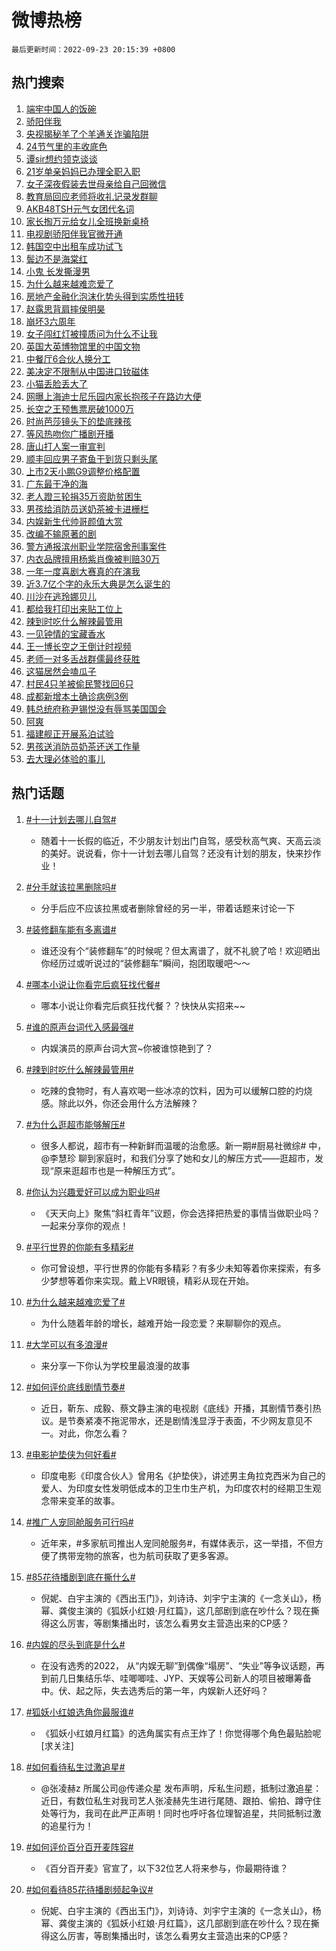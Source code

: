 # 微博热榜

`最后更新时间：2022-09-23 20:15:39 +0800`

## 热门搜索

1. [端牢中国人的饭碗](https://m.weibo.cn/search?containerid=100103type%3D1%26t%3D10%26q%3D%23%E7%AB%AF%E7%89%A2%E4%B8%AD%E5%9B%BD%E4%BA%BA%E7%9A%84%E9%A5%AD%E7%A2%97%23&stream_entry_id=51&isnewpage=1&extparam=seat%3D1%26filter_type%3Drealtimehot%26cate%3D10103%26dgr%3D0%26c_type%3D51%26pos%3D0%26display_time%3D1663935336%26pre_seqid%3D166393533676904173301&luicode=10000011&lfid=106003type%253D25%2526t%253D3%2526disable_hot%253D1%2526filter_type%253Drealtimehot)
1. [骄阳伴我](https://m.weibo.cn/search?containerid=100103type%3D1%26t%3D10%26q%3D%23%E9%AA%84%E9%98%B3%E4%BC%B4%E6%88%91%23&stream_entry_id=31&isnewpage=1&extparam=seat%3D1%26filter_type%3Drealtimehot%26cate%3D0%26dgr%3D0%26q%3D%2523%25E9%25AA%2584%25E9%2598%25B3%25E4%25BC%25B4%25E6%2588%2591%2523%26band_rank%3D1%26pos%3D0%26realpos%3D1%26flag%3D1%26lcate%3D5001%26c_type%3D31%26display_time%3D1663935336%26pre_seqid%3D166393533676904173301&luicode=10000011&lfid=106003type%253D25%2526t%253D3%2526disable_hot%253D1%2526filter_type%253Drealtimehot)
1. [央视揭秘羊了个羊通关诈骗陷阱](https://m.weibo.cn/search?containerid=100103type%3D1%26t%3D10%26q%3D%23%E5%A4%AE%E8%A7%86%E6%8F%AD%E7%A7%98%E7%BE%8A%E4%BA%86%E4%B8%AA%E7%BE%8A%E9%80%9A%E5%85%B3%E8%AF%88%E9%AA%97%E9%99%B7%E9%98%B1%23&stream_entry_id=31&isnewpage=1&extparam=seat%3D1%26filter_type%3Drealtimehot%26cate%3D0%26dgr%3D0%26q%3D%2523%25E5%25A4%25AE%25E8%25A7%2586%25E6%258F%25AD%25E7%25A7%2598%25E7%25BE%258A%25E4%25BA%2586%25E4%25B8%25AA%25E7%25BE%258A%25E9%2580%259A%25E5%2585%25B3%25E8%25AF%2588%25E9%25AA%2597%25E9%2599%25B7%25E9%2598%25B1%2523%26band_rank%3D2%26pos%3D1%26realpos%3D2%26flag%3D2%26lcate%3D5001%26c_type%3D31%26display_time%3D1663935336%26pre_seqid%3D166393533676904173301&luicode=10000011&lfid=106003type%253D25%2526t%253D3%2526disable_hot%253D1%2526filter_type%253Drealtimehot)
1. [24节气里的丰收底色](https://m.weibo.cn/search?containerid=100103type%3D1%26t%3D10%26q%3D%2324%E8%8A%82%E6%B0%94%E9%87%8C%E7%9A%84%E4%B8%B0%E6%94%B6%E5%BA%95%E8%89%B2%23&stream_entry_id=31&isnewpage=1&extparam=seat%3D1%26filter_type%3Drealtimehot%26cate%3D0%26dgr%3D0%26q%3D%252324%25E8%258A%2582%25E6%25B0%2594%25E9%2587%258C%25E7%259A%2584%25E4%25B8%25B0%25E6%2594%25B6%25E5%25BA%2595%25E8%2589%25B2%2523%26band_rank%3D3%26pos%3D2%26realpos%3D3%26flag%3D0%26lcate%3D5001%26c_type%3D31%26display_time%3D1663935336%26pre_seqid%3D166393533676904173301&luicode=10000011&lfid=106003type%253D25%2526t%253D3%2526disable_hot%253D1%2526filter_type%253Drealtimehot)
1. [谭sir想约领克谈谈](https://m.weibo.cn/search?containerid=100103type%3D1%26t%3D10%26q%3D%23%E8%B0%ADsir%E6%83%B3%E7%BA%A6%E9%A2%86%E5%85%8B%E8%B0%88%E8%B0%88%23&stream_entry_id=31&isnewpage=1&extparam=seat%3D1%26filter_type%3Drealtimehot%26cate%3D0%26dgr%3D0%26q%3D%2523%25E8%25B0%25ADsir%25E6%2583%25B3%25E7%25BA%25A6%25E9%25A2%2586%25E5%2585%258B%25E8%25B0%2588%25E8%25B0%2588%2523%26band_rank%3D4%26pos%3D3%26topic_ad%3D1%26lcate%3D5001%26c_type%3D31%26adid%3D166199%26display_time%3D1663935336%26pre_seqid%3D166393533676904173301&luicode=10000011&lfid=106003type%253D25%2526t%253D3%2526disable_hot%253D1%2526filter_type%253Drealtimehot)
1. [21岁单亲妈妈已办理全职入职](https://m.weibo.cn/search?containerid=100103type%3D1%26t%3D10%26q%3D%2321%E5%B2%81%E5%8D%95%E4%BA%B2%E5%A6%88%E5%A6%88%E5%B7%B2%E5%8A%9E%E7%90%86%E5%85%A8%E8%81%8C%E5%85%A5%E8%81%8C%23&stream_entry_id=31&isnewpage=1&extparam=seat%3D1%26filter_type%3Drealtimehot%26cate%3D0%26dgr%3D0%26q%3D%252321%25E5%25B2%2581%25E5%258D%2595%25E4%25BA%25B2%25E5%25A6%2588%25E5%25A6%2588%25E5%25B7%25B2%25E5%258A%259E%25E7%2590%2586%25E5%2585%25A8%25E8%2581%258C%25E5%2585%25A5%25E8%2581%258C%2523%26band_rank%3D4%26pos%3D4%26realpos%3D4%26flag%3D0%26lcate%3D5001%26c_type%3D31%26display_time%3D1663935336%26pre_seqid%3D166393533676904173301&luicode=10000011&lfid=106003type%253D25%2526t%253D3%2526disable_hot%253D1%2526filter_type%253Drealtimehot)
1. [女子深夜假装去世母亲给自己回微信](https://m.weibo.cn/search?containerid=100103type%3D1%26t%3D10%26q%3D%23%E5%A5%B3%E5%AD%90%E6%B7%B1%E5%A4%9C%E5%81%87%E8%A3%85%E5%8E%BB%E4%B8%96%E6%AF%8D%E4%BA%B2%E7%BB%99%E8%87%AA%E5%B7%B1%E5%9B%9E%E5%BE%AE%E4%BF%A1%23&stream_entry_id=31&isnewpage=1&extparam=seat%3D1%26filter_type%3Drealtimehot%26cate%3D0%26dgr%3D0%26q%3D%2523%25E5%25A5%25B3%25E5%25AD%2590%25E6%25B7%25B1%25E5%25A4%259C%25E5%2581%2587%25E8%25A3%2585%25E5%258E%25BB%25E4%25B8%2596%25E6%25AF%258D%25E4%25BA%25B2%25E7%25BB%2599%25E8%2587%25AA%25E5%25B7%25B1%25E5%259B%259E%25E5%25BE%25AE%25E4%25BF%25A1%2523%26band_rank%3D5%26pos%3D5%26realpos%3D5%26flag%3D2%26lcate%3D5001%26c_type%3D31%26display_time%3D1663935336%26pre_seqid%3D166393533676904173301&luicode=10000011&lfid=106003type%253D25%2526t%253D3%2526disable_hot%253D1%2526filter_type%253Drealtimehot)
1. [教育局回应老师将收礼记录发群聊](https://m.weibo.cn/search?containerid=100103type%3D1%26t%3D10%26q%3D%23%E6%95%99%E8%82%B2%E5%B1%80%E5%9B%9E%E5%BA%94%E8%80%81%E5%B8%88%E5%B0%86%E6%94%B6%E7%A4%BC%E8%AE%B0%E5%BD%95%E5%8F%91%E7%BE%A4%E8%81%8A%23&stream_entry_id=31&isnewpage=1&extparam=seat%3D1%26filter_type%3Drealtimehot%26cate%3D0%26dgr%3D0%26q%3D%2523%25E6%2595%2599%25E8%2582%25B2%25E5%25B1%2580%25E5%259B%259E%25E5%25BA%2594%25E8%2580%2581%25E5%25B8%2588%25E5%25B0%2586%25E6%2594%25B6%25E7%25A4%25BC%25E8%25AE%25B0%25E5%25BD%2595%25E5%258F%2591%25E7%25BE%25A4%25E8%2581%258A%2523%26band_rank%3D6%26pos%3D6%26realpos%3D6%26flag%3D0%26lcate%3D5001%26c_type%3D31%26display_time%3D1663935336%26pre_seqid%3D166393533676904173301&luicode=10000011&lfid=106003type%253D25%2526t%253D3%2526disable_hot%253D1%2526filter_type%253Drealtimehot)
1. [AKB48TSH元气女团代名词](https://m.weibo.cn/search?containerid=100103type%3D1%26t%3D10%26q%3D%23AKB48TSH%E5%85%83%E6%B0%94%E5%A5%B3%E5%9B%A2%E4%BB%A3%E5%90%8D%E8%AF%8D%23&stream_entry_id=31&isnewpage=1&extparam=seat%3D1%26filter_type%3Drealtimehot%26cate%3D0%26dgr%3D0%26q%3D%2523AKB48TSH%25E5%2585%2583%25E6%25B0%2594%25E5%25A5%25B3%25E5%259B%25A2%25E4%25BB%25A3%25E5%2590%258D%25E8%25AF%258D%2523%26band_rank%3D7%26pos%3D7%26lcate%3D5001%26c_type%3D31%26adid%3D166527%26display_time%3D1663935336%26pre_seqid%3D166393533676904173301&luicode=10000011&lfid=106003type%253D25%2526t%253D3%2526disable_hot%253D1%2526filter_type%253Drealtimehot)
1. [家长掏万元给女儿全班换新桌椅](https://m.weibo.cn/search?containerid=100103type%3D1%26t%3D10%26q%3D%23%E5%AE%B6%E9%95%BF%E6%8E%8F%E4%B8%87%E5%85%83%E7%BB%99%E5%A5%B3%E5%84%BF%E5%85%A8%E7%8F%AD%E6%8D%A2%E6%96%B0%E6%A1%8C%E6%A4%85%23&stream_entry_id=31&isnewpage=1&extparam=seat%3D1%26filter_type%3Drealtimehot%26cate%3D0%26dgr%3D0%26q%3D%2523%25E5%25AE%25B6%25E9%2595%25BF%25E6%258E%258F%25E4%25B8%2587%25E5%2585%2583%25E7%25BB%2599%25E5%25A5%25B3%25E5%2584%25BF%25E5%2585%25A8%25E7%258F%25AD%25E6%258D%25A2%25E6%2596%25B0%25E6%25A1%258C%25E6%25A4%2585%2523%26band_rank%3D7%26pos%3D8%26realpos%3D7%26flag%3D1%26lcate%3D5001%26c_type%3D31%26display_time%3D1663935336%26pre_seqid%3D166393533676904173301&luicode=10000011&lfid=106003type%253D25%2526t%253D3%2526disable_hot%253D1%2526filter_type%253Drealtimehot)
1. [电视剧骄阳伴我官微开通](https://m.weibo.cn/search?containerid=100103type%3D1%26t%3D10%26q%3D%23%E7%94%B5%E8%A7%86%E5%89%A7%E9%AA%84%E9%98%B3%E4%BC%B4%E6%88%91%E5%AE%98%E5%BE%AE%E5%BC%80%E9%80%9A%23&stream_entry_id=31&isnewpage=1&extparam=seat%3D1%26filter_type%3Drealtimehot%26cate%3D0%26dgr%3D0%26q%3D%2523%25E7%2594%25B5%25E8%25A7%2586%25E5%2589%25A7%25E9%25AA%2584%25E9%2598%25B3%25E4%25BC%25B4%25E6%2588%2591%25E5%25AE%2598%25E5%25BE%25AE%25E5%25BC%2580%25E9%2580%259A%2523%26band_rank%3D8%26pos%3D9%26realpos%3D8%26flag%3D1%26lcate%3D5001%26c_type%3D31%26display_time%3D1663935336%26pre_seqid%3D166393533676904173301&luicode=10000011&lfid=106003type%253D25%2526t%253D3%2526disable_hot%253D1%2526filter_type%253Drealtimehot)
1. [韩国空中出租车成功试飞](https://m.weibo.cn/search?containerid=100103type%3D1%26t%3D10%26q%3D%23%E9%9F%A9%E5%9B%BD%E7%A9%BA%E4%B8%AD%E5%87%BA%E7%A7%9F%E8%BD%A6%E6%88%90%E5%8A%9F%E8%AF%95%E9%A3%9E%23&stream_entry_id=31&isnewpage=1&extparam=seat%3D1%26filter_type%3Drealtimehot%26cate%3D0%26dgr%3D0%26q%3D%2523%25E9%259F%25A9%25E5%259B%25BD%25E7%25A9%25BA%25E4%25B8%25AD%25E5%2587%25BA%25E7%25A7%259F%25E8%25BD%25A6%25E6%2588%2590%25E5%258A%259F%25E8%25AF%2595%25E9%25A3%259E%2523%26band_rank%3D9%26pos%3D10%26realpos%3D9%26flag%3D1%26lcate%3D5001%26c_type%3D31%26display_time%3D1663935336%26pre_seqid%3D166393533676904173301&luicode=10000011&lfid=106003type%253D25%2526t%253D3%2526disable_hot%253D1%2526filter_type%253Drealtimehot)
1. [鬓边不是海棠红](https://m.weibo.cn/search?containerid=100103type%3D1%26t%3D10%26q%3D%23%E9%AC%93%E8%BE%B9%E4%B8%8D%E6%98%AF%E6%B5%B7%E6%A3%A0%E7%BA%A2%23&stream_entry_id=31&isnewpage=1&extparam=seat%3D1%26filter_type%3Drealtimehot%26cate%3D0%26dgr%3D0%26q%3D%2523%25E9%25AC%2593%25E8%25BE%25B9%25E4%25B8%258D%25E6%2598%25AF%25E6%25B5%25B7%25E6%25A3%25A0%25E7%25BA%25A2%2523%26band_rank%3D10%26pos%3D11%26realpos%3D10%26flag%3D0%26lcate%3D5001%26c_type%3D31%26display_time%3D1663935336%26pre_seqid%3D166393533676904173301&luicode=10000011&lfid=106003type%253D25%2526t%253D3%2526disable_hot%253D1%2526filter_type%253Drealtimehot)
1. [小鬼 长发撕漫男](https://m.weibo.cn/search?containerid=100103type%3D1%26t%3D10%26q%3D%E5%B0%8F%E9%AC%BC+%E9%95%BF%E5%8F%91%E6%92%95%E6%BC%AB%E7%94%B7&stream_entry_id=31&isnewpage=1&extparam=seat%3D1%26filter_type%3Drealtimehot%26cate%3D0%26dgr%3D0%26q%3D%25E5%25B0%258F%25E9%25AC%25BC%2520%25E9%2595%25BF%25E5%258F%2591%25E6%2592%2595%25E6%25BC%25AB%25E7%2594%25B7%26band_rank%3D11%26pos%3D12%26realpos%3D11%26flag%3D1%26lcate%3D5001%26c_type%3D31%26display_time%3D1663935336%26pre_seqid%3D166393533676904173301&luicode=10000011&lfid=106003type%253D25%2526t%253D3%2526disable_hot%253D1%2526filter_type%253Drealtimehot)
1. [为什么越来越难恋爱了](https://m.weibo.cn/search?containerid=100103type%3D1%26t%3D10%26q%3D%23%E4%B8%BA%E4%BB%80%E4%B9%88%E8%B6%8A%E6%9D%A5%E8%B6%8A%E9%9A%BE%E6%81%8B%E7%88%B1%E4%BA%86%23&stream_entry_id=31&isnewpage=1&extparam=seat%3D1%26filter_type%3Drealtimehot%26cate%3D0%26dgr%3D0%26q%3D%2523%25E4%25B8%25BA%25E4%25BB%2580%25E4%25B9%2588%25E8%25B6%258A%25E6%259D%25A5%25E8%25B6%258A%25E9%259A%25BE%25E6%2581%258B%25E7%2588%25B1%25E4%25BA%2586%2523%26band_rank%3D12%26pos%3D13%26realpos%3D12%26flag%3D1%26lcate%3D5001%26c_type%3D31%26display_time%3D1663935336%26pre_seqid%3D166393533676904173301&luicode=10000011&lfid=106003type%253D25%2526t%253D3%2526disable_hot%253D1%2526filter_type%253Drealtimehot)
1. [房地产金融化泡沫化势头得到实质性扭转](https://m.weibo.cn/search?containerid=100103type%3D1%26t%3D10%26q%3D%23%E6%88%BF%E5%9C%B0%E4%BA%A7%E9%87%91%E8%9E%8D%E5%8C%96%E6%B3%A1%E6%B2%AB%E5%8C%96%E5%8A%BF%E5%A4%B4%E5%BE%97%E5%88%B0%E5%AE%9E%E8%B4%A8%E6%80%A7%E6%89%AD%E8%BD%AC%23&stream_entry_id=31&isnewpage=1&extparam=seat%3D1%26filter_type%3Drealtimehot%26cate%3D0%26dgr%3D0%26q%3D%2523%25E6%2588%25BF%25E5%259C%25B0%25E4%25BA%25A7%25E9%2587%2591%25E8%259E%258D%25E5%258C%2596%25E6%25B3%25A1%25E6%25B2%25AB%25E5%258C%2596%25E5%258A%25BF%25E5%25A4%25B4%25E5%25BE%2597%25E5%2588%25B0%25E5%25AE%259E%25E8%25B4%25A8%25E6%2580%25A7%25E6%2589%25AD%25E8%25BD%25AC%2523%26band_rank%3D13%26pos%3D14%26realpos%3D13%26flag%3D1%26lcate%3D5001%26c_type%3D31%26display_time%3D1663935336%26pre_seqid%3D166393533676904173301&luicode=10000011&lfid=106003type%253D25%2526t%253D3%2526disable_hot%253D1%2526filter_type%253Drealtimehot)
1. [赵露思背肩摔侯明昊](https://m.weibo.cn/search?containerid=100103type%3D1%26t%3D10%26q%3D%23%E8%B5%B5%E9%9C%B2%E6%80%9D%E8%83%8C%E8%82%A9%E6%91%94%E4%BE%AF%E6%98%8E%E6%98%8A%23&stream_entry_id=31&isnewpage=1&extparam=seat%3D1%26filter_type%3Drealtimehot%26cate%3D0%26dgr%3D0%26q%3D%2523%25E8%25B5%25B5%25E9%259C%25B2%25E6%2580%259D%25E8%2583%258C%25E8%2582%25A9%25E6%2591%2594%25E4%25BE%25AF%25E6%2598%258E%25E6%2598%258A%2523%26band_rank%3D14%26pos%3D15%26realpos%3D14%26flag%3D1%26lcate%3D5001%26c_type%3D31%26display_time%3D1663935336%26pre_seqid%3D166393533676904173301&luicode=10000011&lfid=106003type%253D25%2526t%253D3%2526disable_hot%253D1%2526filter_type%253Drealtimehot)
1. [崩坏3六周年](https://m.weibo.cn/search?containerid=100103type%3D1%26t%3D10%26q%3D%23%E5%B4%A9%E5%9D%8F3%E5%85%AD%E5%91%A8%E5%B9%B4%23&stream_entry_id=31&isnewpage=1&extparam=seat%3D1%26filter_type%3Drealtimehot%26cate%3D0%26dgr%3D0%26q%3D%2523%25E5%25B4%25A9%25E5%259D%258F3%25E5%2585%25AD%25E5%2591%25A8%25E5%25B9%25B4%2523%26band_rank%3D15%26pos%3D16%26realpos%3D15%26flag%3D0%26lcate%3D5001%26c_type%3D31%26adid%3D166252%26display_time%3D1663935336%26pre_seqid%3D166393533676904173301&luicode=10000011&lfid=106003type%253D25%2526t%253D3%2526disable_hot%253D1%2526filter_type%253Drealtimehot)
1. [女子闯红灯被撞质问为什么不让我](https://m.weibo.cn/search?containerid=100103type%3D1%26t%3D10%26q%3D%23%E5%A5%B3%E5%AD%90%E9%97%AF%E7%BA%A2%E7%81%AF%E8%A2%AB%E6%92%9E%E8%B4%A8%E9%97%AE%E4%B8%BA%E4%BB%80%E4%B9%88%E4%B8%8D%E8%AE%A9%E6%88%91%23&stream_entry_id=31&isnewpage=1&extparam=seat%3D1%26filter_type%3Drealtimehot%26cate%3D0%26dgr%3D0%26q%3D%2523%25E5%25A5%25B3%25E5%25AD%2590%25E9%2597%25AF%25E7%25BA%25A2%25E7%2581%25AF%25E8%25A2%25AB%25E6%2592%259E%25E8%25B4%25A8%25E9%2597%25AE%25E4%25B8%25BA%25E4%25BB%2580%25E4%25B9%2588%25E4%25B8%258D%25E8%25AE%25A9%25E6%2588%2591%2523%26band_rank%3D16%26pos%3D17%26realpos%3D16%26flag%3D0%26lcate%3D5001%26c_type%3D31%26display_time%3D1663935336%26pre_seqid%3D166393533676904173301&luicode=10000011&lfid=106003type%253D25%2526t%253D3%2526disable_hot%253D1%2526filter_type%253Drealtimehot)
1. [英国大英博物馆里的中国文物](https://m.weibo.cn/search?containerid=100103type%3D1%26t%3D10%26q%3D%23%E8%8B%B1%E5%9B%BD%E5%A4%A7%E8%8B%B1%E5%8D%9A%E7%89%A9%E9%A6%86%E9%87%8C%E7%9A%84%E4%B8%AD%E5%9B%BD%E6%96%87%E7%89%A9%23&stream_entry_id=31&isnewpage=1&extparam=seat%3D1%26filter_type%3Drealtimehot%26cate%3D0%26dgr%3D0%26q%3D%2523%25E8%258B%25B1%25E5%259B%25BD%25E5%25A4%25A7%25E8%258B%25B1%25E5%258D%259A%25E7%2589%25A9%25E9%25A6%2586%25E9%2587%258C%25E7%259A%2584%25E4%25B8%25AD%25E5%259B%25BD%25E6%2596%2587%25E7%2589%25A9%2523%26band_rank%3D17%26pos%3D18%26realpos%3D17%26flag%3D0%26lcate%3D5001%26c_type%3D31%26display_time%3D1663935336%26pre_seqid%3D166393533676904173301&luicode=10000011&lfid=106003type%253D25%2526t%253D3%2526disable_hot%253D1%2526filter_type%253Drealtimehot)
1. [中餐厅6合伙人换分工](https://m.weibo.cn/search?containerid=100103type%3D1%26t%3D10%26q%3D%23%E4%B8%AD%E9%A4%90%E5%8E%856%E5%90%88%E4%BC%99%E4%BA%BA%E6%8D%A2%E5%88%86%E5%B7%A5%23&stream_entry_id=31&isnewpage=1&extparam=seat%3D1%26filter_type%3Drealtimehot%26cate%3D0%26dgr%3D0%26q%3D%2523%25E4%25B8%25AD%25E9%25A4%2590%25E5%258E%25856%25E5%2590%2588%25E4%25BC%2599%25E4%25BA%25BA%25E6%258D%25A2%25E5%2588%2586%25E5%25B7%25A5%2523%26band_rank%3D18%26pos%3D19%26realpos%3D18%26flag%3D1%26lcate%3D5001%26c_type%3D31%26display_time%3D1663935336%26pre_seqid%3D166393533676904173301&luicode=10000011&lfid=106003type%253D25%2526t%253D3%2526disable_hot%253D1%2526filter_type%253Drealtimehot)
1. [美决定不限制从中国进口钕磁体](https://m.weibo.cn/search?containerid=100103type%3D1%26t%3D10%26q%3D%23%E7%BE%8E%E5%86%B3%E5%AE%9A%E4%B8%8D%E9%99%90%E5%88%B6%E4%BB%8E%E4%B8%AD%E5%9B%BD%E8%BF%9B%E5%8F%A3%E9%92%95%E7%A3%81%E4%BD%93%23&stream_entry_id=31&isnewpage=1&extparam=seat%3D1%26filter_type%3Drealtimehot%26cate%3D0%26dgr%3D0%26q%3D%2523%25E7%25BE%258E%25E5%2586%25B3%25E5%25AE%259A%25E4%25B8%258D%25E9%2599%2590%25E5%2588%25B6%25E4%25BB%258E%25E4%25B8%25AD%25E5%259B%25BD%25E8%25BF%259B%25E5%258F%25A3%25E9%2592%2595%25E7%25A3%2581%25E4%25BD%2593%2523%26band_rank%3D19%26pos%3D20%26realpos%3D19%26flag%3D0%26lcate%3D5001%26c_type%3D31%26display_time%3D1663935336%26pre_seqid%3D166393533676904173301&luicode=10000011&lfid=106003type%253D25%2526t%253D3%2526disable_hot%253D1%2526filter_type%253Drealtimehot)
1. [小猫丢脸丢大了](https://m.weibo.cn/search?containerid=100103type%3D1%26t%3D10%26q%3D%23%E5%B0%8F%E7%8C%AB%E4%B8%A2%E8%84%B8%E4%B8%A2%E5%A4%A7%E4%BA%86%23&stream_entry_id=31&isnewpage=1&extparam=seat%3D1%26filter_type%3Drealtimehot%26cate%3D0%26dgr%3D0%26q%3D%2523%25E5%25B0%258F%25E7%258C%25AB%25E4%25B8%25A2%25E8%2584%25B8%25E4%25B8%25A2%25E5%25A4%25A7%25E4%25BA%2586%2523%26band_rank%3D20%26pos%3D21%26realpos%3D20%26flag%3D0%26lcate%3D5001%26c_type%3D31%26display_time%3D1663935336%26pre_seqid%3D166393533676904173301&luicode=10000011&lfid=106003type%253D25%2526t%253D3%2526disable_hot%253D1%2526filter_type%253Drealtimehot)
1. [网曝上海迪士尼乐园内家长抱孩子在路边大便](https://m.weibo.cn/search?containerid=100103type%3D1%26t%3D10%26q%3D%23%E7%BD%91%E6%9B%9D%E4%B8%8A%E6%B5%B7%E8%BF%AA%E5%A3%AB%E5%B0%BC%E4%B9%90%E5%9B%AD%E5%86%85%E5%AE%B6%E9%95%BF%E6%8A%B1%E5%AD%A9%E5%AD%90%E5%9C%A8%E8%B7%AF%E8%BE%B9%E5%A4%A7%E4%BE%BF%23&stream_entry_id=31&isnewpage=1&extparam=seat%3D1%26filter_type%3Drealtimehot%26cate%3D0%26dgr%3D0%26q%3D%2523%25E7%25BD%2591%25E6%259B%259D%25E4%25B8%258A%25E6%25B5%25B7%25E8%25BF%25AA%25E5%25A3%25AB%25E5%25B0%25BC%25E4%25B9%2590%25E5%259B%25AD%25E5%2586%2585%25E5%25AE%25B6%25E9%2595%25BF%25E6%258A%25B1%25E5%25AD%25A9%25E5%25AD%2590%25E5%259C%25A8%25E8%25B7%25AF%25E8%25BE%25B9%25E5%25A4%25A7%25E4%25BE%25BF%2523%26band_rank%3D21%26pos%3D22%26realpos%3D21%26flag%3D1%26lcate%3D5001%26c_type%3D31%26display_time%3D1663935336%26pre_seqid%3D166393533676904173301&luicode=10000011&lfid=106003type%253D25%2526t%253D3%2526disable_hot%253D1%2526filter_type%253Drealtimehot)
1. [长空之王预售票房破1000万](https://m.weibo.cn/search?containerid=100103type%3D1%26t%3D10%26q%3D%23%E9%95%BF%E7%A9%BA%E4%B9%8B%E7%8E%8B%E9%A2%84%E5%94%AE%E7%A5%A8%E6%88%BF%E7%A0%B41000%E4%B8%87%23&stream_entry_id=31&isnewpage=1&extparam=seat%3D1%26filter_type%3Drealtimehot%26cate%3D0%26dgr%3D0%26q%3D%2523%25E9%2595%25BF%25E7%25A9%25BA%25E4%25B9%258B%25E7%258E%258B%25E9%25A2%2584%25E5%2594%25AE%25E7%25A5%25A8%25E6%2588%25BF%25E7%25A0%25B41000%25E4%25B8%2587%2523%26band_rank%3D22%26pos%3D23%26realpos%3D22%26flag%3D1%26lcate%3D5001%26c_type%3D31%26display_time%3D1663935336%26pre_seqid%3D166393533676904173301&luicode=10000011&lfid=106003type%253D25%2526t%253D3%2526disable_hot%253D1%2526filter_type%253Drealtimehot)
1. [时尚芭莎镜头下的垫底辣孩](https://m.weibo.cn/search?containerid=100103type%3D1%26t%3D10%26q%3D%23%E6%97%B6%E5%B0%9A%E8%8A%AD%E8%8E%8E%E9%95%9C%E5%A4%B4%E4%B8%8B%E7%9A%84%E5%9E%AB%E5%BA%95%E8%BE%A3%E5%AD%A9%23&stream_entry_id=31&isnewpage=1&extparam=seat%3D1%26filter_type%3Drealtimehot%26cate%3D0%26dgr%3D0%26q%3D%2523%25E6%2597%25B6%25E5%25B0%259A%25E8%258A%25AD%25E8%258E%258E%25E9%2595%259C%25E5%25A4%25B4%25E4%25B8%258B%25E7%259A%2584%25E5%259E%25AB%25E5%25BA%2595%25E8%25BE%25A3%25E5%25AD%25A9%2523%26band_rank%3D23%26pos%3D24%26realpos%3D23%26flag%3D1%26lcate%3D5001%26c_type%3D31%26display_time%3D1663935336%26pre_seqid%3D166393533676904173301&luicode=10000011&lfid=106003type%253D25%2526t%253D3%2526disable_hot%253D1%2526filter_type%253Drealtimehot)
1. [等风热吻你广播剧开播](https://m.weibo.cn/search?containerid=100103type%3D1%26t%3D10%26q%3D%23%E7%AD%89%E9%A3%8E%E7%83%AD%E5%90%BB%E4%BD%A0%E5%B9%BF%E6%92%AD%E5%89%A7%E5%BC%80%E6%92%AD%23&stream_entry_id=31&isnewpage=1&extparam=seat%3D1%26filter_type%3Drealtimehot%26cate%3D0%26dgr%3D0%26q%3D%2523%25E7%25AD%2589%25E9%25A3%258E%25E7%2583%25AD%25E5%2590%25BB%25E4%25BD%25A0%25E5%25B9%25BF%25E6%2592%25AD%25E5%2589%25A7%25E5%25BC%2580%25E6%2592%25AD%2523%26band_rank%3D24%26pos%3D25%26realpos%3D24%26flag%3D0%26lcate%3D5001%26c_type%3D31%26display_time%3D1663935336%26pre_seqid%3D166393533676904173301&luicode=10000011&lfid=106003type%253D25%2526t%253D3%2526disable_hot%253D1%2526filter_type%253Drealtimehot)
1. [唐山打人案一审宣判](https://m.weibo.cn/search?containerid=100103type%3D1%26t%3D10%26q%3D%23%E5%94%90%E5%B1%B1%E6%89%93%E4%BA%BA%E6%A1%88%E4%B8%80%E5%AE%A1%E5%AE%A3%E5%88%A4%23&stream_entry_id=31&isnewpage=1&extparam=seat%3D1%26filter_type%3Drealtimehot%26cate%3D0%26dgr%3D0%26q%3D%2523%25E5%2594%2590%25E5%25B1%25B1%25E6%2589%2593%25E4%25BA%25BA%25E6%25A1%2588%25E4%25B8%2580%25E5%25AE%25A1%25E5%25AE%25A3%25E5%2588%25A4%2523%26band_rank%3D25%26pos%3D26%26realpos%3D25%26flag%3D2%26lcate%3D5001%26c_type%3D31%26display_time%3D1663935336%26pre_seqid%3D166393533676904173301&luicode=10000011&lfid=106003type%253D25%2526t%253D3%2526disable_hot%253D1%2526filter_type%253Drealtimehot)
1. [顺丰回应男子寄鱼干到货只剩头尾](https://m.weibo.cn/search?containerid=100103type%3D1%26t%3D10%26q%3D%23%E9%A1%BA%E4%B8%B0%E5%9B%9E%E5%BA%94%E7%94%B7%E5%AD%90%E5%AF%84%E9%B1%BC%E5%B9%B2%E5%88%B0%E8%B4%A7%E5%8F%AA%E5%89%A9%E5%A4%B4%E5%B0%BE%23&stream_entry_id=31&isnewpage=1&extparam=seat%3D1%26filter_type%3Drealtimehot%26cate%3D0%26dgr%3D0%26q%3D%2523%25E9%25A1%25BA%25E4%25B8%25B0%25E5%259B%259E%25E5%25BA%2594%25E7%2594%25B7%25E5%25AD%2590%25E5%25AF%2584%25E9%25B1%25BC%25E5%25B9%25B2%25E5%2588%25B0%25E8%25B4%25A7%25E5%258F%25AA%25E5%2589%25A9%25E5%25A4%25B4%25E5%25B0%25BE%2523%26band_rank%3D26%26pos%3D27%26realpos%3D26%26flag%3D0%26lcate%3D5001%26c_type%3D31%26display_time%3D1663935336%26pre_seqid%3D166393533676904173301&luicode=10000011&lfid=106003type%253D25%2526t%253D3%2526disable_hot%253D1%2526filter_type%253Drealtimehot)
1. [上市2天小鹏G9调整价格配置](https://m.weibo.cn/search?containerid=100103type%3D1%26t%3D10%26q%3D%23%E4%B8%8A%E5%B8%822%E5%A4%A9%E5%B0%8F%E9%B9%8FG9%E8%B0%83%E6%95%B4%E4%BB%B7%E6%A0%BC%E9%85%8D%E7%BD%AE%23&stream_entry_id=31&isnewpage=1&extparam=seat%3D1%26filter_type%3Drealtimehot%26cate%3D0%26dgr%3D0%26q%3D%2523%25E4%25B8%258A%25E5%25B8%25822%25E5%25A4%25A9%25E5%25B0%258F%25E9%25B9%258FG9%25E8%25B0%2583%25E6%2595%25B4%25E4%25BB%25B7%25E6%25A0%25BC%25E9%2585%258D%25E7%25BD%25AE%2523%26band_rank%3D27%26pos%3D28%26realpos%3D27%26flag%3D0%26lcate%3D5001%26c_type%3D31%26display_time%3D1663935336%26pre_seqid%3D166393533676904173301&luicode=10000011&lfid=106003type%253D25%2526t%253D3%2526disable_hot%253D1%2526filter_type%253Drealtimehot)
1. [广东最干净的海](https://m.weibo.cn/search?containerid=100103type%3D1%26t%3D10%26q%3D%23%E5%B9%BF%E4%B8%9C%E6%9C%80%E5%B9%B2%E5%87%80%E7%9A%84%E6%B5%B7%23&stream_entry_id=31&isnewpage=1&extparam=seat%3D1%26filter_type%3Drealtimehot%26cate%3D0%26dgr%3D0%26q%3D%2523%25E5%25B9%25BF%25E4%25B8%259C%25E6%259C%2580%25E5%25B9%25B2%25E5%2587%2580%25E7%259A%2584%25E6%25B5%25B7%2523%26band_rank%3D28%26pos%3D29%26realpos%3D28%26flag%3D0%26lcate%3D5001%26c_type%3D31%26display_time%3D1663935336%26pre_seqid%3D166393533676904173301&luicode=10000011&lfid=106003type%253D25%2526t%253D3%2526disable_hot%253D1%2526filter_type%253Drealtimehot)
1. [老人蹬三轮捐35万资助贫困生](https://m.weibo.cn/search?containerid=100103type%3D1%26t%3D10%26q%3D%23%E8%80%81%E4%BA%BA%E8%B9%AC%E4%B8%89%E8%BD%AE%E6%8D%9035%E4%B8%87%E8%B5%84%E5%8A%A9%E8%B4%AB%E5%9B%B0%E7%94%9F%23&stream_entry_id=31&isnewpage=1&extparam=seat%3D1%26filter_type%3Drealtimehot%26cate%3D0%26dgr%3D0%26q%3D%2523%25E8%2580%2581%25E4%25BA%25BA%25E8%25B9%25AC%25E4%25B8%2589%25E8%25BD%25AE%25E6%258D%259035%25E4%25B8%2587%25E8%25B5%2584%25E5%258A%25A9%25E8%25B4%25AB%25E5%259B%25B0%25E7%2594%259F%2523%26band_rank%3D29%26pos%3D30%26realpos%3D29%26flag%3D1%26lcate%3D5001%26c_type%3D31%26display_time%3D1663935336%26pre_seqid%3D166393533676904173301&luicode=10000011&lfid=106003type%253D25%2526t%253D3%2526disable_hot%253D1%2526filter_type%253Drealtimehot)
1. [男孩给消防员送奶茶被卡进栅栏](https://m.weibo.cn/search?containerid=100103type%3D1%26t%3D10%26q%3D%23%E7%94%B7%E5%AD%A9%E7%BB%99%E6%B6%88%E9%98%B2%E5%91%98%E9%80%81%E5%A5%B6%E8%8C%B6%E8%A2%AB%E5%8D%A1%E8%BF%9B%E6%A0%85%E6%A0%8F%23&stream_entry_id=31&isnewpage=1&extparam=seat%3D1%26filter_type%3Drealtimehot%26cate%3D0%26dgr%3D0%26q%3D%2523%25E7%2594%25B7%25E5%25AD%25A9%25E7%25BB%2599%25E6%25B6%2588%25E9%2598%25B2%25E5%2591%2598%25E9%2580%2581%25E5%25A5%25B6%25E8%258C%25B6%25E8%25A2%25AB%25E5%258D%25A1%25E8%25BF%259B%25E6%25A0%2585%25E6%25A0%258F%2523%26band_rank%3D30%26pos%3D31%26realpos%3D30%26flag%3D0%26lcate%3D5001%26c_type%3D31%26display_time%3D1663935336%26pre_seqid%3D166393533676904173301&luicode=10000011&lfid=106003type%253D25%2526t%253D3%2526disable_hot%253D1%2526filter_type%253Drealtimehot)
1. [内娱新生代帅哥颜值大赏](https://m.weibo.cn/search?containerid=100103type%3D1%26t%3D10%26q%3D%23%E5%86%85%E5%A8%B1%E6%96%B0%E7%94%9F%E4%BB%A3%E5%B8%85%E5%93%A5%E9%A2%9C%E5%80%BC%E5%A4%A7%E8%B5%8F%23&stream_entry_id=31&isnewpage=1&extparam=seat%3D1%26filter_type%3Drealtimehot%26cate%3D0%26dgr%3D0%26q%3D%2523%25E5%2586%2585%25E5%25A8%25B1%25E6%2596%25B0%25E7%2594%259F%25E4%25BB%25A3%25E5%25B8%2585%25E5%2593%25A5%25E9%25A2%259C%25E5%2580%25BC%25E5%25A4%25A7%25E8%25B5%258F%2523%26band_rank%3D31%26pos%3D32%26realpos%3D31%26flag%3D1%26lcate%3D5001%26c_type%3D31%26display_time%3D1663935336%26pre_seqid%3D166393533676904173301&luicode=10000011&lfid=106003type%253D25%2526t%253D3%2526disable_hot%253D1%2526filter_type%253Drealtimehot)
1. [改编不输原著的剧](https://m.weibo.cn/search?containerid=100103type%3D1%26t%3D10%26q%3D%23%E6%94%B9%E7%BC%96%E4%B8%8D%E8%BE%93%E5%8E%9F%E8%91%97%E7%9A%84%E5%89%A7%23&stream_entry_id=31&isnewpage=1&extparam=seat%3D1%26filter_type%3Drealtimehot%26cate%3D0%26dgr%3D0%26q%3D%2523%25E6%2594%25B9%25E7%25BC%2596%25E4%25B8%258D%25E8%25BE%2593%25E5%258E%259F%25E8%2591%2597%25E7%259A%2584%25E5%2589%25A7%2523%26band_rank%3D32%26pos%3D33%26realpos%3D32%26flag%3D0%26lcate%3D5001%26c_type%3D31%26display_time%3D1663935336%26pre_seqid%3D166393533676904173301&luicode=10000011&lfid=106003type%253D25%2526t%253D3%2526disable_hot%253D1%2526filter_type%253Drealtimehot)
1. [警方通报滨州职业学院宿舍刑事案件](https://m.weibo.cn/search?containerid=100103type%3D1%26t%3D10%26q%3D%23%E8%AD%A6%E6%96%B9%E9%80%9A%E6%8A%A5%E6%BB%A8%E5%B7%9E%E8%81%8C%E4%B8%9A%E5%AD%A6%E9%99%A2%E5%AE%BF%E8%88%8D%E5%88%91%E4%BA%8B%E6%A1%88%E4%BB%B6%23&stream_entry_id=31&isnewpage=1&extparam=seat%3D1%26filter_type%3Drealtimehot%26cate%3D0%26dgr%3D0%26q%3D%2523%25E8%25AD%25A6%25E6%2596%25B9%25E9%2580%259A%25E6%258A%25A5%25E6%25BB%25A8%25E5%25B7%259E%25E8%2581%258C%25E4%25B8%259A%25E5%25AD%25A6%25E9%2599%25A2%25E5%25AE%25BF%25E8%2588%258D%25E5%2588%2591%25E4%25BA%258B%25E6%25A1%2588%25E4%25BB%25B6%2523%26band_rank%3D33%26pos%3D34%26realpos%3D33%26flag%3D0%26lcate%3D5001%26c_type%3D31%26display_time%3D1663935336%26pre_seqid%3D166393533676904173301&luicode=10000011&lfid=106003type%253D25%2526t%253D3%2526disable_hot%253D1%2526filter_type%253Drealtimehot)
1. [内衣品牌擅用杨紫肖像被判赔30万](https://m.weibo.cn/search?containerid=100103type%3D1%26t%3D10%26q%3D%23%E5%86%85%E8%A1%A3%E5%93%81%E7%89%8C%E6%93%85%E7%94%A8%E6%9D%A8%E7%B4%AB%E8%82%96%E5%83%8F%E8%A2%AB%E5%88%A4%E8%B5%9430%E4%B8%87%23&stream_entry_id=31&isnewpage=1&extparam=seat%3D1%26filter_type%3Drealtimehot%26cate%3D0%26dgr%3D0%26q%3D%2523%25E5%2586%2585%25E8%25A1%25A3%25E5%2593%2581%25E7%2589%258C%25E6%2593%2585%25E7%2594%25A8%25E6%259D%25A8%25E7%25B4%25AB%25E8%2582%2596%25E5%2583%258F%25E8%25A2%25AB%25E5%2588%25A4%25E8%25B5%259430%25E4%25B8%2587%2523%26band_rank%3D34%26pos%3D35%26realpos%3D34%26flag%3D1%26lcate%3D5001%26c_type%3D31%26display_time%3D1663935336%26pre_seqid%3D166393533676904173301&luicode=10000011&lfid=106003type%253D25%2526t%253D3%2526disable_hot%253D1%2526filter_type%253Drealtimehot)
1. [一年一度喜剧大赛真的在演我](https://m.weibo.cn/search?containerid=100103type%3D1%26t%3D10%26q%3D%23%E4%B8%80%E5%B9%B4%E4%B8%80%E5%BA%A6%E5%96%9C%E5%89%A7%E5%A4%A7%E8%B5%9B%E7%9C%9F%E7%9A%84%E5%9C%A8%E6%BC%94%E6%88%91%23&stream_entry_id=31&isnewpage=1&extparam=seat%3D1%26filter_type%3Drealtimehot%26cate%3D0%26dgr%3D0%26q%3D%2523%25E4%25B8%2580%25E5%25B9%25B4%25E4%25B8%2580%25E5%25BA%25A6%25E5%2596%259C%25E5%2589%25A7%25E5%25A4%25A7%25E8%25B5%259B%25E7%259C%259F%25E7%259A%2584%25E5%259C%25A8%25E6%25BC%2594%25E6%2588%2591%2523%26band_rank%3D35%26pos%3D36%26realpos%3D35%26flag%3D1%26lcate%3D5001%26c_type%3D31%26display_time%3D1663935336%26pre_seqid%3D166393533676904173301&luicode=10000011&lfid=106003type%253D25%2526t%253D3%2526disable_hot%253D1%2526filter_type%253Drealtimehot)
1. [近3.7亿个字的永乐大典是怎么诞生的](https://m.weibo.cn/search?containerid=100103type%3D1%26t%3D10%26q%3D%23%E8%BF%913.7%E4%BA%BF%E4%B8%AA%E5%AD%97%E7%9A%84%E6%B0%B8%E4%B9%90%E5%A4%A7%E5%85%B8%E6%98%AF%E6%80%8E%E4%B9%88%E8%AF%9E%E7%94%9F%E7%9A%84%23&stream_entry_id=31&isnewpage=1&extparam=seat%3D1%26filter_type%3Drealtimehot%26cate%3D0%26dgr%3D0%26q%3D%2523%25E8%25BF%25913.7%25E4%25BA%25BF%25E4%25B8%25AA%25E5%25AD%2597%25E7%259A%2584%25E6%25B0%25B8%25E4%25B9%2590%25E5%25A4%25A7%25E5%2585%25B8%25E6%2598%25AF%25E6%2580%258E%25E4%25B9%2588%25E8%25AF%259E%25E7%2594%259F%25E7%259A%2584%2523%26band_rank%3D36%26pos%3D37%26realpos%3D36%26flag%3D0%26lcate%3D5001%26c_type%3D31%26display_time%3D1663935336%26pre_seqid%3D166393533676904173301&luicode=10000011&lfid=106003type%253D25%2526t%253D3%2526disable_hot%253D1%2526filter_type%253Drealtimehot)
1. [川沙在逃玲娜贝儿](https://m.weibo.cn/search?containerid=100103type%3D1%26t%3D10%26q%3D%23%E5%B7%9D%E6%B2%99%E5%9C%A8%E9%80%83%E7%8E%B2%E5%A8%9C%E8%B4%9D%E5%84%BF%23&stream_entry_id=31&isnewpage=1&extparam=seat%3D1%26filter_type%3Drealtimehot%26cate%3D0%26dgr%3D0%26q%3D%2523%25E5%25B7%259D%25E6%25B2%2599%25E5%259C%25A8%25E9%2580%2583%25E7%258E%25B2%25E5%25A8%259C%25E8%25B4%259D%25E5%2584%25BF%2523%26band_rank%3D37%26pos%3D38%26realpos%3D37%26flag%3D0%26lcate%3D5001%26c_type%3D31%26display_time%3D1663935336%26pre_seqid%3D166393533676904173301&luicode=10000011&lfid=106003type%253D25%2526t%253D3%2526disable_hot%253D1%2526filter_type%253Drealtimehot)
1. [都给我打印出来贴工位上](https://m.weibo.cn/search?containerid=100103type%3D1%26t%3D10%26q%3D%23%E9%83%BD%E7%BB%99%E6%88%91%E6%89%93%E5%8D%B0%E5%87%BA%E6%9D%A5%E8%B4%B4%E5%B7%A5%E4%BD%8D%E4%B8%8A%23&stream_entry_id=31&isnewpage=1&extparam=seat%3D1%26filter_type%3Drealtimehot%26cate%3D0%26dgr%3D0%26q%3D%2523%25E9%2583%25BD%25E7%25BB%2599%25E6%2588%2591%25E6%2589%2593%25E5%258D%25B0%25E5%2587%25BA%25E6%259D%25A5%25E8%25B4%25B4%25E5%25B7%25A5%25E4%25BD%258D%25E4%25B8%258A%2523%26band_rank%3D38%26pos%3D39%26realpos%3D38%26flag%3D1%26lcate%3D5001%26c_type%3D31%26display_time%3D1663935336%26pre_seqid%3D166393533676904173301&luicode=10000011&lfid=106003type%253D25%2526t%253D3%2526disable_hot%253D1%2526filter_type%253Drealtimehot)
1. [辣到时吃什么解辣最管用](https://m.weibo.cn/search?containerid=100103type%3D1%26t%3D10%26q%3D%23%E8%BE%A3%E5%88%B0%E6%97%B6%E5%90%83%E4%BB%80%E4%B9%88%E8%A7%A3%E8%BE%A3%E6%9C%80%E7%AE%A1%E7%94%A8%23&stream_entry_id=31&isnewpage=1&extparam=seat%3D1%26filter_type%3Drealtimehot%26cate%3D0%26dgr%3D0%26q%3D%2523%25E8%25BE%25A3%25E5%2588%25B0%25E6%2597%25B6%25E5%2590%2583%25E4%25BB%2580%25E4%25B9%2588%25E8%25A7%25A3%25E8%25BE%25A3%25E6%259C%2580%25E7%25AE%25A1%25E7%2594%25A8%2523%26band_rank%3D39%26pos%3D40%26realpos%3D39%26flag%3D0%26lcate%3D5001%26c_type%3D31%26display_time%3D1663935336%26pre_seqid%3D166393533676904173301&luicode=10000011&lfid=106003type%253D25%2526t%253D3%2526disable_hot%253D1%2526filter_type%253Drealtimehot)
1. [一见钟情的宝藏香水](https://m.weibo.cn/search?containerid=100103type%3D1%26t%3D10%26q%3D%23%E4%B8%80%E8%A7%81%E9%92%9F%E6%83%85%E7%9A%84%E5%AE%9D%E8%97%8F%E9%A6%99%E6%B0%B4%23&stream_entry_id=31&isnewpage=1&extparam=seat%3D1%26filter_type%3Drealtimehot%26cate%3D0%26dgr%3D0%26q%3D%2523%25E4%25B8%2580%25E8%25A7%2581%25E9%2592%259F%25E6%2583%2585%25E7%259A%2584%25E5%25AE%259D%25E8%2597%258F%25E9%25A6%2599%25E6%25B0%25B4%2523%26band_rank%3D40%26pos%3D41%26realpos%3D40%26flag%3D1%26lcate%3D5001%26c_type%3D31%26display_time%3D1663935336%26pre_seqid%3D166393533676904173301&luicode=10000011&lfid=106003type%253D25%2526t%253D3%2526disable_hot%253D1%2526filter_type%253Drealtimehot)
1. [王一博长空之王倒计时视频](https://m.weibo.cn/search?containerid=100103type%3D1%26t%3D10%26q%3D%23%E7%8E%8B%E4%B8%80%E5%8D%9A%E9%95%BF%E7%A9%BA%E4%B9%8B%E7%8E%8B%E5%80%92%E8%AE%A1%E6%97%B6%E8%A7%86%E9%A2%91%23&stream_entry_id=31&isnewpage=1&extparam=seat%3D1%26filter_type%3Drealtimehot%26cate%3D0%26dgr%3D0%26q%3D%2523%25E7%258E%258B%25E4%25B8%2580%25E5%258D%259A%25E9%2595%25BF%25E7%25A9%25BA%25E4%25B9%258B%25E7%258E%258B%25E5%2580%2592%25E8%25AE%25A1%25E6%2597%25B6%25E8%25A7%2586%25E9%25A2%2591%2523%26band_rank%3D41%26pos%3D42%26realpos%3D41%26flag%3D1%26lcate%3D5001%26c_type%3D31%26display_time%3D1663935336%26pre_seqid%3D166393533676904173301&luicode=10000011&lfid=106003type%253D25%2526t%253D3%2526disable_hot%253D1%2526filter_type%253Drealtimehot)
1. [老师一对多舌战群儒最终获胜](https://m.weibo.cn/search?containerid=100103type%3D1%26t%3D10%26q%3D%23%E8%80%81%E5%B8%88%E4%B8%80%E5%AF%B9%E5%A4%9A%E8%88%8C%E6%88%98%E7%BE%A4%E5%84%92%E6%9C%80%E7%BB%88%E8%8E%B7%E8%83%9C%23&stream_entry_id=31&isnewpage=1&extparam=seat%3D1%26filter_type%3Drealtimehot%26cate%3D0%26dgr%3D0%26q%3D%2523%25E8%2580%2581%25E5%25B8%2588%25E4%25B8%2580%25E5%25AF%25B9%25E5%25A4%259A%25E8%2588%258C%25E6%2588%2598%25E7%25BE%25A4%25E5%2584%2592%25E6%259C%2580%25E7%25BB%2588%25E8%258E%25B7%25E8%2583%259C%2523%26band_rank%3D42%26pos%3D43%26realpos%3D42%26flag%3D1%26lcate%3D5001%26c_type%3D31%26display_time%3D1663935336%26pre_seqid%3D166393533676904173301&luicode=10000011&lfid=106003type%253D25%2526t%253D3%2526disable_hot%253D1%2526filter_type%253Drealtimehot)
1. [这猫居然会嗑瓜子](https://m.weibo.cn/search?containerid=100103type%3D1%26t%3D10%26q%3D%23%E8%BF%99%E7%8C%AB%E5%B1%85%E7%84%B6%E4%BC%9A%E5%97%91%E7%93%9C%E5%AD%90%23&stream_entry_id=31&isnewpage=1&extparam=seat%3D1%26filter_type%3Drealtimehot%26cate%3D0%26dgr%3D0%26q%3D%2523%25E8%25BF%2599%25E7%258C%25AB%25E5%25B1%2585%25E7%2584%25B6%25E4%25BC%259A%25E5%2597%2591%25E7%2593%259C%25E5%25AD%2590%2523%26band_rank%3D43%26pos%3D44%26realpos%3D43%26flag%3D0%26lcate%3D5001%26c_type%3D31%26display_time%3D1663935336%26pre_seqid%3D166393533676904173301&luicode=10000011&lfid=106003type%253D25%2526t%253D3%2526disable_hot%253D1%2526filter_type%253Drealtimehot)
1. [村民4只羊被偷民警找回6只](https://m.weibo.cn/search?containerid=100103type%3D1%26t%3D10%26q%3D%23%E6%9D%91%E6%B0%914%E5%8F%AA%E7%BE%8A%E8%A2%AB%E5%81%B7%E6%B0%91%E8%AD%A6%E6%89%BE%E5%9B%9E6%E5%8F%AA%23&stream_entry_id=31&isnewpage=1&extparam=seat%3D1%26filter_type%3Drealtimehot%26cate%3D0%26dgr%3D0%26q%3D%2523%25E6%259D%2591%25E6%25B0%25914%25E5%258F%25AA%25E7%25BE%258A%25E8%25A2%25AB%25E5%2581%25B7%25E6%25B0%2591%25E8%25AD%25A6%25E6%2589%25BE%25E5%259B%259E6%25E5%258F%25AA%2523%26band_rank%3D44%26pos%3D45%26realpos%3D44%26flag%3D0%26lcate%3D5001%26c_type%3D31%26display_time%3D1663935336%26pre_seqid%3D166393533676904173301&luicode=10000011&lfid=106003type%253D25%2526t%253D3%2526disable_hot%253D1%2526filter_type%253Drealtimehot)
1. [成都新增本土确诊病例3例](https://m.weibo.cn/search?containerid=100103type%3D1%26t%3D10%26q%3D%E6%88%90%E9%83%BD%E6%96%B0%E5%A2%9E%E6%9C%AC%E5%9C%9F%E7%A1%AE%E8%AF%8A%E7%97%85%E4%BE%8B3%E4%BE%8B&stream_entry_id=31&isnewpage=1&extparam=seat%3D1%26filter_type%3Drealtimehot%26cate%3D0%26dgr%3D0%26q%3D%25E6%2588%2590%25E9%2583%25BD%25E6%2596%25B0%25E5%25A2%259E%25E6%259C%25AC%25E5%259C%259F%25E7%25A1%25AE%25E8%25AF%258A%25E7%2597%2585%25E4%25BE%258B3%25E4%25BE%258B%26band_rank%3D45%26pos%3D46%26realpos%3D45%26flag%3D0%26lcate%3D5001%26c_type%3D31%26display_time%3D1663935336%26pre_seqid%3D166393533676904173301&luicode=10000011&lfid=106003type%253D25%2526t%253D3%2526disable_hot%253D1%2526filter_type%253Drealtimehot)
1. [韩总统府称尹锡悦没有辱骂美国国会](https://m.weibo.cn/search?containerid=100103type%3D1%26t%3D10%26q%3D%23%E9%9F%A9%E6%80%BB%E7%BB%9F%E5%BA%9C%E7%A7%B0%E5%B0%B9%E9%94%A1%E6%82%A6%E6%B2%A1%E6%9C%89%E8%BE%B1%E9%AA%82%E7%BE%8E%E5%9B%BD%E5%9B%BD%E4%BC%9A%23&stream_entry_id=31&isnewpage=1&extparam=seat%3D1%26filter_type%3Drealtimehot%26cate%3D0%26dgr%3D0%26q%3D%2523%25E9%259F%25A9%25E6%2580%25BB%25E7%25BB%259F%25E5%25BA%259C%25E7%25A7%25B0%25E5%25B0%25B9%25E9%2594%25A1%25E6%2582%25A6%25E6%25B2%25A1%25E6%259C%2589%25E8%25BE%25B1%25E9%25AA%2582%25E7%25BE%258E%25E5%259B%25BD%25E5%259B%25BD%25E4%25BC%259A%2523%26band_rank%3D46%26pos%3D47%26realpos%3D46%26flag%3D0%26lcate%3D5001%26c_type%3D31%26display_time%3D1663935336%26pre_seqid%3D166393533676904173301&luicode=10000011&lfid=106003type%253D25%2526t%253D3%2526disable_hot%253D1%2526filter_type%253Drealtimehot)
1. [阿爽](https://m.weibo.cn/search?containerid=100103type%3D1%26t%3D10%26q%3D%E9%98%BF%E7%88%BD&stream_entry_id=31&isnewpage=1&extparam=seat%3D1%26filter_type%3Drealtimehot%26cate%3D0%26dgr%3D0%26q%3D%25E9%2598%25BF%25E7%2588%25BD%26band_rank%3D47%26pos%3D48%26realpos%3D47%26flag%3D0%26lcate%3D5001%26c_type%3D31%26display_time%3D1663935336%26pre_seqid%3D166393533676904173301&luicode=10000011&lfid=106003type%253D25%2526t%253D3%2526disable_hot%253D1%2526filter_type%253Drealtimehot)
1. [福建舰正开展系泊试验](https://m.weibo.cn/search?containerid=100103type%3D1%26t%3D10%26q%3D%23%E7%A6%8F%E5%BB%BA%E8%88%B0%E6%AD%A3%E5%BC%80%E5%B1%95%E7%B3%BB%E6%B3%8A%E8%AF%95%E9%AA%8C%23&stream_entry_id=31&isnewpage=1&extparam=seat%3D1%26filter_type%3Drealtimehot%26cate%3D0%26dgr%3D0%26q%3D%2523%25E7%25A6%258F%25E5%25BB%25BA%25E8%2588%25B0%25E6%25AD%25A3%25E5%25BC%2580%25E5%25B1%2595%25E7%25B3%25BB%25E6%25B3%258A%25E8%25AF%2595%25E9%25AA%258C%2523%26band_rank%3D48%26pos%3D49%26realpos%3D48%26flag%3D1%26lcate%3D5001%26c_type%3D31%26display_time%3D1663935336%26pre_seqid%3D166393533676904173301&luicode=10000011&lfid=106003type%253D25%2526t%253D3%2526disable_hot%253D1%2526filter_type%253Drealtimehot)
1. [男孩送消防员奶茶还送工作量](https://m.weibo.cn/search?containerid=100103type%3D1%26t%3D10%26q%3D%23%E7%94%B7%E5%AD%A9%E9%80%81%E6%B6%88%E9%98%B2%E5%91%98%E5%A5%B6%E8%8C%B6%E8%BF%98%E9%80%81%E5%B7%A5%E4%BD%9C%E9%87%8F%23&stream_entry_id=31&isnewpage=1&extparam=seat%3D1%26filter_type%3Drealtimehot%26cate%3D0%26dgr%3D0%26q%3D%2523%25E7%2594%25B7%25E5%25AD%25A9%25E9%2580%2581%25E6%25B6%2588%25E9%2598%25B2%25E5%2591%2598%25E5%25A5%25B6%25E8%258C%25B6%25E8%25BF%2598%25E9%2580%2581%25E5%25B7%25A5%25E4%25BD%259C%25E9%2587%258F%2523%26band_rank%3D49%26pos%3D50%26realpos%3D49%26flag%3D1%26lcate%3D5001%26c_type%3D31%26display_time%3D1663935336%26pre_seqid%3D166393533676904173301&luicode=10000011&lfid=106003type%253D25%2526t%253D3%2526disable_hot%253D1%2526filter_type%253Drealtimehot)
1. [去大理必体验的事儿](https://m.weibo.cn/search?containerid=100103type%3D1%26t%3D10%26q%3D%23%E5%8E%BB%E5%A4%A7%E7%90%86%E5%BF%85%E4%BD%93%E9%AA%8C%E7%9A%84%E4%BA%8B%E5%84%BF%23&stream_entry_id=31&isnewpage=1&extparam=seat%3D1%26filter_type%3Drealtimehot%26cate%3D0%26dgr%3D0%26q%3D%2523%25E5%258E%25BB%25E5%25A4%25A7%25E7%2590%2586%25E5%25BF%2585%25E4%25BD%2593%25E9%25AA%258C%25E7%259A%2584%25E4%25BA%258B%25E5%2584%25BF%2523%26band_rank%3D50%26pos%3D51%26realpos%3D50%26flag%3D1%26lcate%3D5001%26c_type%3D31%26display_time%3D1663935336%26pre_seqid%3D166393533676904173301&luicode=10000011&lfid=106003type%253D25%2526t%253D3%2526disable_hot%253D1%2526filter_type%253Drealtimehot)

## 热门话题

1. [#十一计划去哪儿自驾#](https://m.weibo.cn/search?containerid=231522type%3D1%26t%3D10%26q%3D%23%E5%8D%81%E4%B8%80%E8%AE%A1%E5%88%92%E5%8E%BB%E5%93%AA%E5%84%BF%E8%87%AA%E9%A9%BE%23&stream_entry_id=128&isnewpage=1&extparam=seat%3D1%26lcate%3D5004%26dgr%3D0%26c_type%3D128%26unitid%3D1663911941371%26cate%3D5004%26pos%3D1-0-0%26display_time%3D1663935338%26pre_seqid%3D1663935082207021328166&luicode=10000011&lfid=231648_-_4)
    - 随着十一长假的临近，不少朋友计划出门自驾，感受秋高气爽、天高云淡的美好。说说看，你十一计划去哪儿自驾？还没有计划的朋友，快来抄作业！

1. [#分手就该拉黑删除吗#](https://m.weibo.cn/search?containerid=231522type%3D1%26t%3D10%26q%3D%23%E5%88%86%E6%89%8B%E5%B0%B1%E8%AF%A5%E6%8B%89%E9%BB%91%E5%88%A0%E9%99%A4%E5%90%97%23&stream_entry_id=128&isnewpage=1&extparam=seat%3D1%26lcate%3D5004%26dgr%3D0%26c_type%3D128%26unitid%3D1663805735720%26cate%3D5004%26pos%3D1-0-1%26display_time%3D1663935338%26pre_seqid%3D1663935082207021328166&luicode=10000011&lfid=231648_-_4)
    - 分手后应不应该拉黑或者删除曾经的另一半，带着话题来讨论一下

1. [#装修翻车能有多离谱#](https://m.weibo.cn/search?containerid=231522type%3D1%26t%3D10%26q%3D%23%E8%A3%85%E4%BF%AE%E7%BF%BB%E8%BD%A6%E8%83%BD%E6%9C%89%E5%A4%9A%E7%A6%BB%E8%B0%B1%23&stream_entry_id=128&isnewpage=1&extparam=seat%3D1%26lcate%3D5004%26dgr%3D0%26c_type%3D128%26unitid%3D1663835143836%26cate%3D5004%26pos%3D1-0-2%26display_time%3D1663935338%26pre_seqid%3D1663935082207021328166&luicode=10000011&lfid=231648_-_4)
    - 谁还没有个“装修翻车”的时候呢？但太离谱了，就不礼貌了哈！欢迎晒出你经历过或听说过的“装修翻车”瞬间，抱团取暖吧～～

1. [#哪本小说让你看完后疯狂找代餐#](https://m.weibo.cn/search?containerid=231522type%3D1%26t%3D10%26q%3D%23%E5%93%AA%E6%9C%AC%E5%B0%8F%E8%AF%B4%E8%AE%A9%E4%BD%A0%E7%9C%8B%E5%AE%8C%E5%90%8E%E7%96%AF%E7%8B%82%E6%89%BE%E4%BB%A3%E9%A4%90%23&stream_entry_id=128&isnewpage=1&extparam=seat%3D1%26lcate%3D5004%26dgr%3D0%26c_type%3D128%26unitid%3D1663853741125%26cate%3D5004%26pos%3D1-0-3%26display_time%3D1663935338%26pre_seqid%3D1663935082207021328166&luicode=10000011&lfid=231648_-_4)
    - 哪本小说让你看完后疯狂找代餐？？快快从实招来~~

1. [#谁的原声台词代入感最强#](https://m.weibo.cn/search?containerid=231522type%3D1%26t%3D10%26q%3D%23%E8%B0%81%E7%9A%84%E5%8E%9F%E5%A3%B0%E5%8F%B0%E8%AF%8D%E4%BB%A3%E5%85%A5%E6%84%9F%E6%9C%80%E5%BC%BA%23&stream_entry_id=128&isnewpage=1&extparam=seat%3D1%26lcate%3D5004%26dgr%3D0%26c_type%3D128%26unitid%3D1663784734118%26cate%3D5004%26pos%3D1-0-4%26display_time%3D1663935338%26pre_seqid%3D1663935082207021328166&luicode=10000011&lfid=231648_-_4)
    - 内娱演员的原声台词大赏~你被谁惊艳到了？

1. [#辣到时吃什么解辣最管用#](https://m.weibo.cn/search?containerid=231522type%3D1%26t%3D10%26q%3D%23%E8%BE%A3%E5%88%B0%E6%97%B6%E5%90%83%E4%BB%80%E4%B9%88%E8%A7%A3%E8%BE%A3%E6%9C%80%E7%AE%A1%E7%94%A8%23&stream_entry_id=128&isnewpage=1&extparam=seat%3D1%26lcate%3D5004%26dgr%3D0%26c_type%3D128%26unitid%3D1663908649013%26cate%3D5004%26pos%3D1-0-5%26display_time%3D1663935338%26pre_seqid%3D1663935082207021328166&luicode=10000011&lfid=231648_-_4)
    - 吃辣的食物时，有人喜欢喝一些冰凉的饮料，因为可以缓解口腔的灼烧感。除此以外，你还会用什么方法解辣？

1. [#为什么逛超市能够解压#](https://m.weibo.cn/search?containerid=231522type%3D1%26t%3D10%26q%3D%23%E4%B8%BA%E4%BB%80%E4%B9%88%E9%80%9B%E8%B6%85%E5%B8%82%E8%83%BD%E5%A4%9F%E8%A7%A3%E5%8E%8B%23&stream_entry_id=128&isnewpage=1&extparam=seat%3D1%26lcate%3D5004%26dgr%3D0%26c_type%3D128%26unitid%3D1663852540204%26cate%3D5004%26pos%3D1-0-6%26display_time%3D1663935338%26pre_seqid%3D1663935082207021328166&luicode=10000011&lfid=231648_-_4)
    - 很多人都说，超市有一种新鲜而温暖的治愈感。新一期#厨易社微综# 中，@李慧珍 聊到家庭时，和我们分享了她和女儿的解压方式——逛超市，发现“原来逛超市也是一种解压方式”。

1. [#你认为兴趣爱好可以成为职业吗#](https://m.weibo.cn/search?containerid=231522type%3D1%26t%3D10%26q%3D%23%E4%BD%A0%E8%AE%A4%E4%B8%BA%E5%85%B4%E8%B6%A3%E7%88%B1%E5%A5%BD%E5%8F%AF%E4%BB%A5%E6%88%90%E4%B8%BA%E8%81%8C%E4%B8%9A%E5%90%97%23&stream_entry_id=128&isnewpage=1&extparam=seat%3D1%26lcate%3D5004%26dgr%3D0%26c_type%3D128%26unitid%3D1663856448115%26cate%3D5004%26pos%3D1-0-7%26display_time%3D1663935338%26pre_seqid%3D1663935082207021328166&luicode=10000011&lfid=231648_-_4)
    - 《天天向上》聚焦“斜杠青年”议题，你会选择把热爱的事情当做职业吗？一起来分享你的观点！

1. [#平行世界的你能有多精彩#](https://m.weibo.cn/search?containerid=231522type%3D1%26t%3D10%26q%3D%23%E5%B9%B3%E8%A1%8C%E4%B8%96%E7%95%8C%E7%9A%84%E4%BD%A0%E8%83%BD%E6%9C%89%E5%A4%9A%E7%B2%BE%E5%BD%A9%23&stream_entry_id=128&isnewpage=1&extparam=seat%3D1%26lcate%3D5004%26dgr%3D0%26c_type%3D128%26unitid%3D1663918853012%26cate%3D5004%26pos%3D1-0-8%26display_time%3D1663935338%26pre_seqid%3D1663935082207021328166&luicode=10000011&lfid=231648_-_4)
    - 你可曾设想，平行世界的你能有多精彩？有多少未知等着你来探索，有多少梦想等着你来实现。戴上VR眼镜，精彩从现在开始。

1. [#为什么越来越难恋爱了#](https://m.weibo.cn/search?containerid=231522type%3D1%26t%3D10%26q%3D%23%E4%B8%BA%E4%BB%80%E4%B9%88%E8%B6%8A%E6%9D%A5%E8%B6%8A%E9%9A%BE%E6%81%8B%E7%88%B1%E4%BA%86%23&stream_entry_id=128&isnewpage=1&extparam=seat%3D1%26lcate%3D5004%26dgr%3D0%26c_type%3D128%26unitid%3D1663932042615%26cate%3D5004%26pos%3D1-0-9%26display_time%3D1663935338%26pre_seqid%3D1663935082207021328166&luicode=10000011&lfid=231648_-_4)
    - 为什么随着年龄的增长，越难开始一段恋爱？来聊聊你的观点。

1. [#大学可以有多浪漫#](https://m.weibo.cn/search?containerid=231522type%3D1%26t%3D10%26q%3D%23%E5%A4%A7%E5%AD%A6%E5%8F%AF%E4%BB%A5%E6%9C%89%E5%A4%9A%E6%B5%AA%E6%BC%AB%23&stream_entry_id=128&isnewpage=1&extparam=seat%3D1%26lcate%3D5004%26dgr%3D0%26c_type%3D128%26unitid%3D1663815637878%26cate%3D5004%26pos%3D1-0-10%26display_time%3D1663935338%26pre_seqid%3D1663935082207021328166&luicode=10000011&lfid=231648_-_4)
    - 来分享一下你认为学校里最浪漫的故事

1. [#如何评价底线剧情节奏#](https://m.weibo.cn/search?containerid=231522type%3D1%26t%3D10%26q%3D%23%E5%A6%82%E4%BD%95%E8%AF%84%E4%BB%B7%E5%BA%95%E7%BA%BF%E5%89%A7%E6%83%85%E8%8A%82%E5%A5%8F%23&stream_entry_id=128&isnewpage=1&extparam=seat%3D1%26lcate%3D5004%26dgr%3D0%26c_type%3D128%26unitid%3D1663900841625%26cate%3D5004%26pos%3D1-0-11%26display_time%3D1663935338%26pre_seqid%3D1663935082207021328166&luicode=10000011&lfid=231648_-_4)
    - 近日，靳东、成毅、蔡文静主演的电视剧《底线》开播，其剧情节奏引热议。是节奏紧凑不拖泥带水，还是剧情浅显浮于表面，不少网友意见不一。对此，你怎么看？

1. [#电影护垫侠为何好看#](https://m.weibo.cn/search?containerid=231522type%3D1%26t%3D10%26q%3D%23%E7%94%B5%E5%BD%B1%E6%8A%A4%E5%9E%AB%E4%BE%A0%E4%B8%BA%E4%BD%95%E5%A5%BD%E7%9C%8B%23&stream_entry_id=128&isnewpage=1&extparam=seat%3D1%26lcate%3D5004%26dgr%3D0%26c_type%3D128%26unitid%3D1663929644538%26cate%3D5004%26pos%3D1-0-12%26display_time%3D1663935338%26pre_seqid%3D1663935082207021328166&luicode=10000011&lfid=231648_-_4)
    - 印度电影《印度合伙人》曾用名《护垫侠》，讲述男主角拉克西米为自己的爱人、为印度女性发明低成本的卫生巾生产机，为印度农村的经期卫生观念带来变革的故事。

1. [#推广人宠同舱服务可行吗#](https://m.weibo.cn/search?containerid=231522type%3D1%26t%3D10%26q%3D%23%E6%8E%A8%E5%B9%BF%E4%BA%BA%E5%AE%A0%E5%90%8C%E8%88%B1%E6%9C%8D%E5%8A%A1%E5%8F%AF%E8%A1%8C%E5%90%97%23&stream_entry_id=128&isnewpage=1&extparam=seat%3D1%26lcate%3D5004%26dgr%3D0%26c_type%3D128%26unitid%3D1663836337645%26cate%3D5004%26pos%3D1-0-13%26display_time%3D1663935338%26pre_seqid%3D1663935082207021328166&luicode=10000011&lfid=231648_-_4)
    - 近年来，#多家航司推出人宠同舱服务#，有媒体表示，这一举措，不但方便了携带宠物的旅客，也为航司获取了更多客源。

1. [#85花待播剧到底在撕什么#](https://m.weibo.cn/search?containerid=231522type%3D1%26t%3D10%26q%3D%2385%E8%8A%B1%E5%BE%85%E6%92%AD%E5%89%A7%E5%88%B0%E5%BA%95%E5%9C%A8%E6%92%95%E4%BB%80%E4%B9%88%23&stream_entry_id=128&isnewpage=1&extparam=seat%3D1%26lcate%3D5004%26dgr%3D0%26c_type%3D128%26unitid%3D1663893949098%26cate%3D5004%26pos%3D1-0-14%26display_time%3D1663935338%26pre_seqid%3D1663935082207021328166&luicode=10000011&lfid=231648_-_4)
    - 倪妮、白宇主演的《西出玉门》，刘诗诗、刘宇宁主演的《一念关山》，杨幂、龚俊主演的《狐妖小红娘·月红篇》，这几部剧到底在吵什么？现在撕得这么厉害，等剧集播出时，该怎么看男女主营造出来的CP感？

1. [#内娱的尽头到底是什么#](https://m.weibo.cn/search?containerid=231522type%3D1%26t%3D10%26q%3D%23%E5%86%85%E5%A8%B1%E7%9A%84%E5%B0%BD%E5%A4%B4%E5%88%B0%E5%BA%95%E6%98%AF%E4%BB%80%E4%B9%88%23&stream_entry_id=128&isnewpage=1&extparam=seat%3D1%26lcate%3D5004%26dgr%3D0%26c_type%3D128%26unitid%3D1663811446801%26cate%3D5004%26pos%3D1-0-15%26display_time%3D1663935338%26pre_seqid%3D1663935082207021328166&luicode=10000011&lfid=231648_-_4)
    - 在没有选秀的2022， 从“内娱无聊”到偶像“塌房”、“失业”等争议话题，再到前几日集结乐华、哇唧唧哇、JYP、天娱等公司新人的项目被曝筹备中。伏、起之际，失去选秀后的第一年，内娱新人还好吗？

1. [#狐妖小红娘选角你最服谁#](https://m.weibo.cn/search?containerid=231522type%3D1%26t%3D10%26q%3D%23%E7%8B%90%E5%A6%96%E5%B0%8F%E7%BA%A2%E5%A8%98%E9%80%89%E8%A7%92%E4%BD%A0%E6%9C%80%E6%9C%8D%E8%B0%81%23&stream_entry_id=128&isnewpage=1&extparam=seat%3D1%26lcate%3D5004%26dgr%3D0%26c_type%3D128%26unitid%3D1663761946957%26cate%3D5004%26pos%3D1-0-16%26display_time%3D1663935338%26pre_seqid%3D1663935082207021328166&luicode=10000011&lfid=231648_-_4)
    - 《狐妖小红娘月红篇》的选角属实有点王炸了！你觉得哪个角色最贴脸呢[求关注]

1. [#如何看待私生过激追星#](https://m.weibo.cn/search?containerid=231522type%3D1%26t%3D10%26q%3D%23%E5%A6%82%E4%BD%95%E7%9C%8B%E5%BE%85%E7%A7%81%E7%94%9F%E8%BF%87%E6%BF%80%E8%BF%BD%E6%98%9F%23&stream_entry_id=128&isnewpage=1&extparam=seat%3D1%26lcate%3D5004%26dgr%3D0%26c_type%3D128%26unitid%3D1663831847369%26cate%3D5004%26pos%3D1-0-17%26display_time%3D1663935338%26pre_seqid%3D1663935082207021328166&luicode=10000011&lfid=231648_-_4)
    - @张凌赫z 所属公司@传递众星 发布声明，斥私生问题，抵制过激追星：近日，有数位私生对我司艺人张凌赫先生进行尾随、跟拍、偷拍、蹲守住处等行为，我司在此严正声明！同时也呼吁各位理智追星，共同抵制过激的追星行为！

1. [#如何评价百分百开麦阵容#](https://m.weibo.cn/search?containerid=231522type%3D1%26t%3D10%26q%3D%23%E5%A6%82%E4%BD%95%E8%AF%84%E4%BB%B7%E7%99%BE%E5%88%86%E7%99%BE%E5%BC%80%E9%BA%A6%E9%98%B5%E5%AE%B9%23&stream_entry_id=128&isnewpage=1&extparam=seat%3D1%26lcate%3D5004%26dgr%3D0%26c_type%3D128%26unitid%3D1663827941456%26cate%3D5004%26pos%3D1-0-18%26display_time%3D1663935338%26pre_seqid%3D1663935082207021328166&luicode=10000011&lfid=231648_-_4)
    - 《百分百开麦》官宣了，以下32位艺人将来参与，你最期待谁？

1. [#如何看待85花待播剧频起争议#](https://m.weibo.cn/search?containerid=231522type%3D1%26t%3D10%26q%3D%23%E5%A6%82%E4%BD%95%E7%9C%8B%E5%BE%8585%E8%8A%B1%E5%BE%85%E6%92%AD%E5%89%A7%E9%A2%91%E8%B5%B7%E4%BA%89%E8%AE%AE%23&stream_entry_id=128&isnewpage=1&extparam=seat%3D1%26lcate%3D5004%26dgr%3D0%26c_type%3D128%26unitid%3D1663893948229%26cate%3D5004%26pos%3D1-0-19%26display_time%3D1663935338%26pre_seqid%3D1663935082207021328166&luicode=10000011&lfid=231648_-_4)
    - 倪妮、白宇主演的《西出玉门》，刘诗诗、刘宇宁主演的《一念关山》，杨幂、龚俊主演的《狐妖小红娘·月红篇》，这几部剧到底在吵什么？现在撕得这么厉害，等剧集播出时，该怎么看男女主营造出来的CP感？

